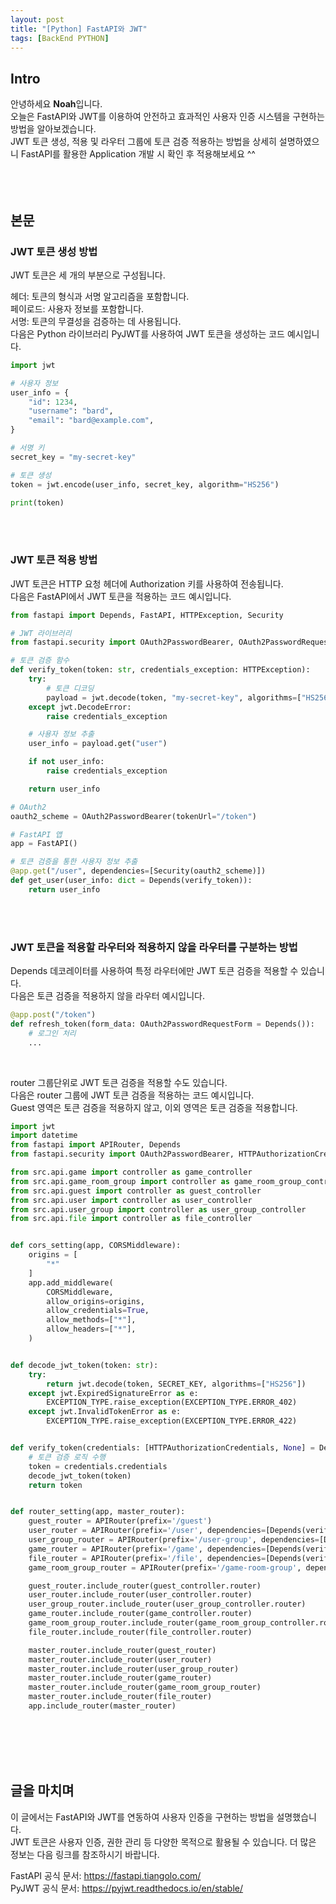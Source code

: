 ```yaml
---
layout: post
title: "[Python] FastAPI와 JWT"
tags: [BackEnd PYTHON]
---
```


## Intro
안녕하세요 **Noah**입니다.<br/>
오늘은 FastAPI와 JWT를 이용하여 안전하고 효과적인 사용자 인증 시스템을 구현하는 방법을 알아보겠습니다.<br/>
JWT 토큰 생성, 적용 및 라우터 그룹에 토큰 검증 적용하는 방법을 상세히 설명하였으니 FastAPI를 활용한 Application 개발 시 확인 후 적용해보세요 ^^
<br/><br/><br/><br/>


## 본문
### JWT 토큰 생성 방법
JWT 토큰은 세 개의 부분으로 구성됩니다.

헤더: 토큰의 형식과 서명 알고리즘을 포함합니다.<br/>
페이로드: 사용자 정보를 포함합니다.<br/>
서명: 토큰의 무결성을 검증하는 데 사용됩니다.<br/>
다음은 Python 라이브러리 PyJWT를 사용하여 JWT 토큰을 생성하는 코드 예시입니다.
```Python
import jwt

# 사용자 정보
user_info = {
    "id": 1234,
    "username": "bard",
    "email": "bard@example.com",
}

# 서명 키
secret_key = "my-secret-key"

# 토큰 생성
token = jwt.encode(user_info, secret_key, algorithm="HS256")

print(token)
```
<br/><br/>

### JWT 토큰 적용 방법
JWT 토큰은 HTTP 요청 헤더에 Authorization 키를 사용하여 전송됩니다.<br/>
다음은 FastAPI에서 JWT 토큰을 적용하는 코드 예시입니다.
```Python
from fastapi import Depends, FastAPI, HTTPException, Security

# JWT 라이브러리
from fastapi.security import OAuth2PasswordBearer, OAuth2PasswordRequestForm

# 토큰 검증 함수
def verify_token(token: str, credentials_exception: HTTPException):
    try:
        # 토큰 디코딩
        payload = jwt.decode(token, "my-secret-key", algorithms=["HS256"])
    except jwt.DecodeError:
        raise credentials_exception

    # 사용자 정보 추출
    user_info = payload.get("user")

    if not user_info:
        raise credentials_exception

    return user_info

# OAuth2
oauth2_scheme = OAuth2PasswordBearer(tokenUrl="/token")

# FastAPI 앱
app = FastAPI()

# 토큰 검증을 통한 사용자 정보 추출
@app.get("/user", dependencies=[Security(oauth2_scheme)])
def get_user(user_info: dict = Depends(verify_token)):
    return user_info
```
<br/><br/>

### JWT 토큰을 적용할 라우터와 적용하지 않을 라우터를 구분하는 방법
Depends 데코레이터를 사용하여 특정 라우터에만 JWT 토큰 검증을 적용할 수 있습니다.<br/>
다음은 토큰 검증을 적용하지 않을 라우터 예시입니다.
```Python
@app.post("/token")
def refresh_token(form_data: OAuth2PasswordRequestForm = Depends()):
    # 로그인 처리
    ...

```
<br/>

router 그룹단위로 JWT 토큰 검증을 적용할 수도 있습니다.<br/>
다음은 router 그룹에 JWT 토큰 검증을 적용하는 코드 예시입니다.<br/>
Guest 영역은 토큰 검증을 적용하지 않고, 이외 영역은 토큰 검증을 적용합니다.
```Python
import jwt
import datetime
from fastapi import APIRouter, Depends
from fastapi.security import OAuth2PasswordBearer, HTTPAuthorizationCredentials, HTTPBearer

from src.api.game import controller as game_controller
from src.api.game_room_group import controller as game_room_group_controller
from src.api.guest import controller as guest_controller
from src.api.user import controller as user_controller
from src.api.user_group import controller as user_group_controller
from src.api.file import controller as file_controller


def cors_setting(app, CORSMiddleware):
    origins = [
        "*"
    ]
    app.add_middleware(
        CORSMiddleware,
        allow_origins=origins,
        allow_credentials=True,
        allow_methods=["*"],
        allow_headers=["*"],
    )


def decode_jwt_token(token: str):
    try:
        return jwt.decode(token, SECRET_KEY, algorithms=["HS256"])
    except jwt.ExpiredSignatureError as e:
        EXCEPTION_TYPE.raise_exception(EXCEPTION_TYPE.ERROR_402)
    except jwt.InvalidTokenError as e:
        EXCEPTION_TYPE.raise_exception(EXCEPTION_TYPE.ERROR_422)


def verify_token(credentials: [HTTPAuthorizationCredentials, None] = Depends(HTTPBearer())):
    # 토큰 검증 로직 수행
    token = credentials.credentials
    decode_jwt_token(token)
    return token


def router_setting(app, master_router):
    guest_router = APIRouter(prefix='/guest')
    user_router = APIRouter(prefix='/user', dependencies=[Depends(verify_token)])
    user_group_router = APIRouter(prefix='/user-group', dependencies=[Depends(verify_token)])
    game_router = APIRouter(prefix='/game', dependencies=[Depends(verify_token)])
    file_router = APIRouter(prefix='/file', dependencies=[Depends(verify_token)])
    game_room_group_router = APIRouter(prefix='/game-room-group', dependencies=[Depends(verify_token)])

    guest_router.include_router(guest_controller.router)
    user_router.include_router(user_controller.router)
    user_group_router.include_router(user_group_controller.router)
    game_router.include_router(game_controller.router)
    game_room_group_router.include_router(game_room_group_controller.router)
    file_router.include_router(file_controller.router)

    master_router.include_router(guest_router)
    master_router.include_router(user_router)
    master_router.include_router(user_group_router)
    master_router.include_router(game_router)
    master_router.include_router(game_room_group_router)
    master_router.include_router(file_router)
    app.include_router(master_router)
```
<br/><br/><br/><br/>

## 글을 마치며
이 글에서는 FastAPI와 JWT를 연동하여 사용자 인증을 구현하는 방법을 설명했습니다.<br/>
JWT 토큰은 사용자 인증, 권한 관리 등 다양한 목적으로 활용될 수 있습니다. 더 많은 정보는 다음 링크를 참조하시기 바랍니다.

FastAPI 공식 문서: https://fastapi.tiangolo.com/ <br/>
PyJWT 공식 문서: https://pyjwt.readthedocs.io/en/stable/